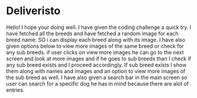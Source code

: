 # Deliveristo
Hello!
I hope your doing well. I have given the coding challenge a quick try. I have fetched all the breeds and have fetched a random image for each breed name. SO i can display each breed along with its image. I have also given options below to view more images of the same breed or check for any sub breeds. if user clicks on view more images he can go to the next screen and look at more images and if he goes to sub breeds than I check if any sub breed exists and I proceed accordingly. If sub breed exists I show them along with names and images and an option to view more images of the sub breed as well. I have also given a search bar in the main screen so user can search for a specific dog he has in mind because there are alot of entries.
